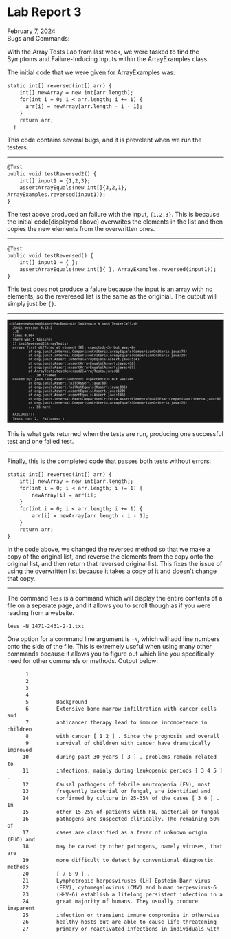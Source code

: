 # Lab Report 3 <br/>
February 7, 2024 <br/>
Bugs and Commands: <br/>

With the Array Tests Lab from last week, we were tasked to find the Symptoms and Failure-Inducing Inputs within the ArrayExamples class. <br/>

The initial code that we were given for ArrayExamples was:
```
static int[] reversed(int[] arr) {
    int[] newArray = new int[arr.length];
    for(int i = 0; i < arr.length; i += 1) {
      arr[i] = newArray[arr.length - i - 1];
    }
    return arr;
  }
```
This code contains several bugs, and it is prevelent when we run the testers.

---

```
@Test
public void testReversed2() {
    int[] input1 = {1,2,3};
    assertArrayEquals(new int[]{3,2,1}, ArrayExamples.reversed(input1));
}
```
The test above produced an failure with the input, `{1,2,3}`. This is because the initial code(displayed above) overwrites the elements in the list and then copies the new elements from the overwritten
ones.

---

```
@Test
public void testReversed() {
    int[] input1 = { };
    assertArrayEquals(new int[]{ }, ArrayExamples.reversed(input1));
}
```
This test does not produce a falure because the input is an array with no elements, so the reveresed list is the same as the originial. The output will simply just be `{}`.

---

![Failed Tests](./Screenshots/FailureInducingTests.png) <br/>

This is what gets returned when the tests are run, producing one successful test and one failed test.

---

Finally, this is the completed code that passes both tests without errors:

```
static int[] reversed(int[] arr) {
    int[] newArray = new int[arr.length];
    for(int i = 0; i < arr.length; i += 1) {
        newArray[i] = arr[i];
    }
    for(int i = 0; i < arr.length; i += 1) {
        arr[i] = newArray[arr.length - i - 1];
    }
    return arr;
}
```
In the code above, we changed the reversed method so that we make a copy of the original list, and reverse the elements from the copy onto the original list, and then return that reversed original list. This fixes the issue of using the overwritten list because it takes a copy of it and doesn't change that copy.

---

The command `less` is a command which will display the entire contents of a file on a seperate page, and it allows you to scroll though as if you were reading from a website. <br/>

```
less -N 1471-2431-2-1.txt
```
One option for a command line argument is `-N`, which will add line numbers onto the side of the file. This is extremely useful when using many other commands because it allows you to figure out which line you specifically need for other commands or methods. Output below:
```
      1 
      2   
      3     
      4       
      5         Background
      6         Extensive bone marrow infiltration with cancer cells and
      7         anticancer therapy lead to immune incompetence in children
      8         with cancer [ 1 2 ] . Since the prognosis and overall
      9         survival of children with cancer have dramatically improved
     10         during past 30 years [ 3 ] , problems remain related to
     11         infections, mainly during leukopenic periods [ 3 4 5 ] .
     12         Causal pathogens of febrile neutropenia (FN), most
     13         frequently bacterial or fungal, are identified and
     14         confirmed by culture in 25-35% of the cases [ 3 6 ] . In
     15         other 15-25% of patients with FN, bacterial or fungal
     16         pathogens are suspected clinically. The remaining 50% of
     17         cases are classified as a fever of unknown origin (FUO) and
     18         may be caused by other pathogens, namely viruses, that are
     19         more difficult to detect by conventional diagnostic methods
     20         [ 7 8 9 ] .
     21         Lymphotropic herpesviruses (LH) Epstein-Barr virus
     22         (EBV), cytomegalovirus (CMV) and human herpesvirus-6
     23         (HHV-6) establish a lifelong persistent infection in a
     24         great majority of humans. They usually produce inaparent
     25         infection or transient immune compromise in otherwise
     26         healthy hosts but are able to cause life-threatening
     27         primary or reactivated infections in individuals with
```

